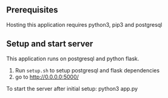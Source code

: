 Prerequisites
-----
Hosting this application requires python3, pip3 and postgresql

Setup and start server
-----
This application runs on postgresql and python flask.
1. Run `setup.sh` to setup postgresql and flask dependencies
2. go to http://0.0.0.0:5000/

To start the server after initial setup:
python3 app.py
